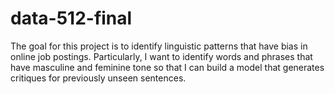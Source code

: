 # data-512-final

The goal for this project is to identify linguistic patterns that have bias in online job postings. Particularly, I want to identify words and phrases that have masculine and feminine tone so that I can build a model that generates critiques for previously unseen sentences.